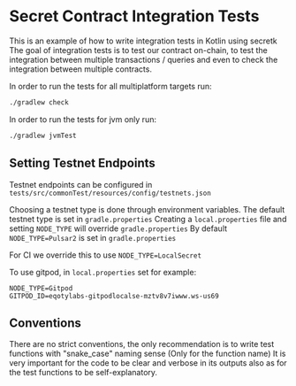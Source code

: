 # Secret Contract Integration Tests

This is an example of how to write integration tests in Kotlin using secretk
The goal of integration tests is to test our contract on-chain, to test the integration between multiple transactions / queries and even to check the integration between multiple contracts.

In order to run the tests for all multiplatform targets run:
```sh
./gradlew check
```

In order to run the tests for jvm only run:
```sh
./gradlew jvmTest
```

## Setting Testnet Endpoints
Testnet endpoints can be configured in `tests/src/commonTest/resources/config/testnets.json`

Choosing a testnet type is done through environment variables.
The default testnet type is set in `gradle.properties`
Creating a `local.properties` file and setting `NODE_TYPE` will override `gradle.properties`
By default `NODE_TYPE=Pulsar2` is set in `gradle.properties`

For CI we override this to use `NODE_TYPE=LocalSecret`

To use gitpod, in `local.properties` set for example:

```
NODE_TYPE=Gitpod
GITPOD_ID=eqotylabs-gitpodlocalse-mztv8v7iwww.ws-us69
```

## Conventions

There are no strict conventions, the only recommendation is to write test functions with "snake_case" naming sense (Only for the function name)
It is very important for the code to be clear and verbose in its outputs also as for the test functions to be self-explanatory.

